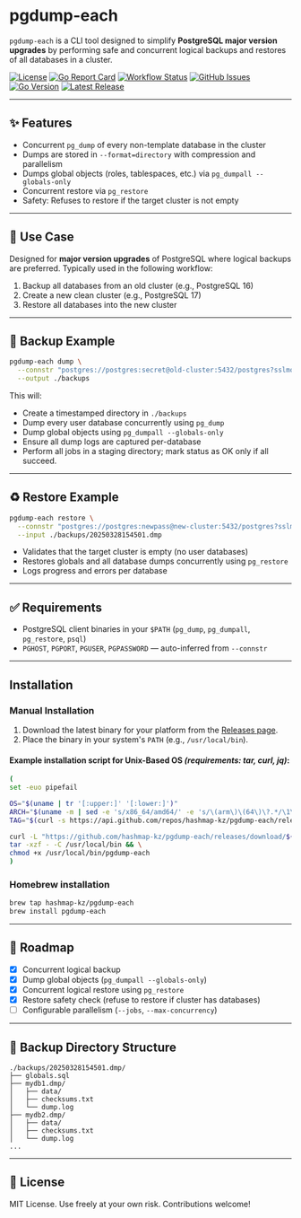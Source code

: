 # pgdump-each

`pgdump-each` is a CLI tool designed to simplify **PostgreSQL major version upgrades** by performing safe and concurrent
logical backups and restores of all databases in a cluster.

[![License](https://img.shields.io/github/license/hashmap-kz/pgdump-each)](https://github.com/hashmap-kz/pgdump-each/blob/master/LICENSE)
[![Go Report Card](https://goreportcard.com/badge/github.com/hashmap-kz/pgdump-each)](https://goreportcard.com/report/github.com/hashmap-kz/pgdump-each)
[![Workflow Status](https://img.shields.io/github/actions/workflow/status/hashmap-kz/pgdump-each/ci.yml?branch=master)](https://github.com/hashmap-kz/pgdump-each/actions/workflows/ci.yml?query=branch:master)
[![GitHub Issues](https://img.shields.io/github/issues/hashmap-kz/pgdump-each)](https://github.com/hashmap-kz/pgdump-each/issues)
[![Go Version](https://img.shields.io/github/go-mod/go-version/hashmap-kz/pgdump-each)](https://github.com/hashmap-kz/pgdump-each/blob/master/go.mod#L3)
[![Latest Release](https://img.shields.io/github/v/release/hashmap-kz/pgdump-each)](https://github.com/hashmap-kz/pgdump-each/releases/latest)

---

## ✨ Features

- Concurrent `pg_dump` of every non-template database in the cluster
- Dumps are stored in `--format=directory` with compression and parallelism
- Dumps global objects (roles, tablespaces, etc.) via `pg_dumpall --globals-only`
- Concurrent restore via `pg_restore`
- Safety: Refuses to restore if the target cluster is not empty

---

## 🔧 Use Case

Designed for **major version upgrades** of PostgreSQL where logical backups are preferred. Typically used in the
following workflow:

1. Backup all databases from an old cluster (e.g., PostgreSQL 16)
2. Create a new clean cluster (e.g., PostgreSQL 17)
3. Restore all databases into the new cluster

---

## 🧪 Backup Example

```bash
pgdump-each dump \
  --connstr "postgres://postgres:secret@old-cluster:5432/postgres?sslmode=disable" \
  --output ./backups
```

This will:

- Create a timestamped directory in `./backups`
- Dump every user database concurrently using `pg_dump`
- Dump global objects using `pg_dumpall --globals-only`
- Ensure all dump logs are captured per-database
- Perform all jobs in a staging directory; mark status as OK only if all succeed.

---

## ♻️ Restore Example

```bash
pgdump-each restore \
  --connstr "postgres://postgres:newpass@new-cluster:5432/postgres?sslmode=disable" \
  --input ./backups/20250328154501.dmp
```

- Validates that the target cluster is empty (no user databases)
- Restores globals and all database dumps concurrently using `pg_restore`
- Logs progress and errors per database

---

## ✅ Requirements

- PostgreSQL client binaries in your `$PATH` (`pg_dump`, `pg_dumpall`, `pg_restore`, `psql`)
- `PGHOST`, `PGPORT`, `PGUSER`, `PGPASSWORD` — auto-inferred from `--connstr`

---

## Installation

### Manual Installation

1. Download the latest binary for your platform from
   the [Releases page](https://github.com/hashmap-kz/pgdump-each/releases).
2. Place the binary in your system's `PATH` (e.g., `/usr/local/bin`).

#### Example installation script for Unix-Based OS _(requirements: tar, curl, jq)_:

```bash
(
set -euo pipefail

OS="$(uname | tr '[:upper:]' '[:lower:]')"
ARCH="$(uname -m | sed -e 's/x86_64/amd64/' -e 's/\(arm\)\(64\)\?.*/\1\2/' -e 's/aarch64$/arm64/')"
TAG="$(curl -s https://api.github.com/repos/hashmap-kz/pgdump-each/releases/latest | jq -r .tag_name)"

curl -L "https://github.com/hashmap-kz/pgdump-each/releases/download/${TAG}/pgdump-each_${TAG}_${OS}_${ARCH}.tar.gz" |
tar -xzf - -C /usr/local/bin && \
chmod +x /usr/local/bin/pgdump-each
)
```

### Homebrew installation

```bash
brew tap hashmap-kz/pgdump-each
brew install pgdump-each
```

---

## 🚀 Roadmap

- [x] Concurrent logical backup
- [x] Dump global objects (`pg_dumpall --globals-only`)
- [x] Concurrent logical restore using `pg_restore`
- [x] Restore safety check (refuse to restore if cluster has databases)
- [ ] Configurable parallelism (`--jobs`, `--max-concurrency`)

---

## 📂 Backup Directory Structure

```
./backups/20250328154501.dmp/
├── globals.sql
├── mydb1.dmp/
│   ├── data/
│   ├── checksums.txt
│   └── dump.log
├── mydb2.dmp/
│   ├── data/
│   ├── checksums.txt
│   └── dump.log
...
```

---

## 📘 License

MIT License. Use freely at your own risk. Contributions welcome!
